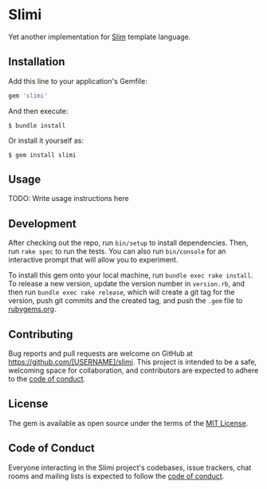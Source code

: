 # Slimi

Yet another implementation for [Slim](https://github.com/slim-template/slim) template language.

## Installation

Add this line to your application's Gemfile:

```ruby
gem 'slimi'
```

And then execute:

    $ bundle install

Or install it yourself as:

    $ gem install slimi

## Usage

TODO: Write usage instructions here

## Development

After checking out the repo, run `bin/setup` to install dependencies. Then, run `rake spec` to run the tests. You can also run `bin/console` for an interactive prompt that will allow you to experiment.

To install this gem onto your local machine, run `bundle exec rake install`. To release a new version, update the version number in `version.rb`, and then run `bundle exec rake release`, which will create a git tag for the version, push git commits and the created tag, and push the `.gem` file to [rubygems.org](https://rubygems.org).

## Contributing

Bug reports and pull requests are welcome on GitHub at https://github.com/[USERNAME]/slimi. This project is intended to be a safe, welcoming space for collaboration, and contributors are expected to adhere to the [code of conduct](https://github.com/[USERNAME]/slimi/blob/main/CODE_OF_CONDUCT.md).

## License

The gem is available as open source under the terms of the [MIT License](https://opensource.org/licenses/MIT).

## Code of Conduct

Everyone interacting in the Slimi project's codebases, issue trackers, chat rooms and mailing lists is expected to follow the [code of conduct](https://github.com/[USERNAME]/slimi/blob/main/CODE_OF_CONDUCT.md).
